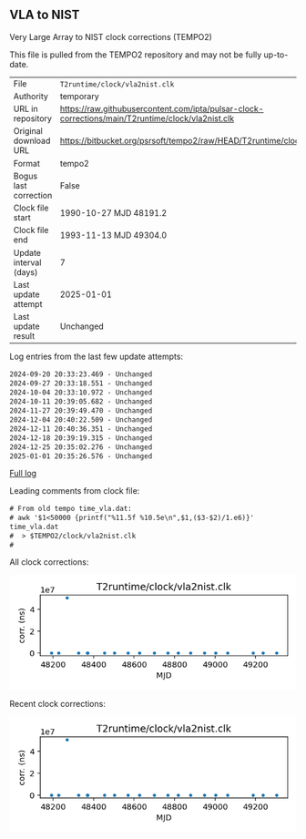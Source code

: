 
## VLA to NIST

Very Large Array to NIST clock corrections (TEMPO2)

This file is pulled from the TEMPO2 repository and may not be fully
up-to-date.

|     |     |
|:--- |:--- |
| File | `T2runtime/clock/vla2nist.clk` |
| Authority | temporary |
| URL in repository | <https://raw.githubusercontent.com/ipta/pulsar-clock-corrections/main/T2runtime/clock/vla2nist.clk> |
| Original download URL | <https://bitbucket.org/psrsoft/tempo2/raw/HEAD/T2runtime/clock/vla2nist.clk> |
| Format | tempo2 |
| Bogus last correction | False |
| Clock file start | 1990-10-27 MJD 48191.2 |
| Clock file end | 1993-11-13 MJD 49304.0 |
| Update interval (days) | 7 |
| Last update attempt | 2025-01-01 |
| Last update result | Unchanged |

Log entries from the last few update attempts:
```
2024-09-20 20:33:23.469 - Unchanged
2024-09-27 20:33:18.551 - Unchanged
2024-10-04 20:33:10.972 - Unchanged
2024-10-11 20:39:05.682 - Unchanged
2024-11-27 20:39:49.470 - Unchanged
2024-12-04 20:40:22.509 - Unchanged
2024-12-11 20:40:36.351 - Unchanged
2024-12-18 20:39:19.315 - Unchanged
2024-12-25 20:35:02.276 - Unchanged
2025-01-01 20:35:26.576 - Unchanged
```
[Full log](https://raw.githubusercontent.com/ipta/pulsar-clock-corrections/main/log/T2runtime/clock/vla2nist.clk.log)

Leading comments from clock file:

    # From old tempo time_vla.dat:
    # awk '$1<50000 {printf("%11.5f %10.5e\n",$1,($3-$2)/1.e6)}' time_vla.dat
    #  > $TEMPO2/clock/vla2nist.clk
    #



All clock corrections:

![plot of all clock corrections](vla2nist.clk.png "All corrections")

Recent clock corrections:

![plot of recent clock corrections](vla2nist.clk.short.png "Recent corrections")

